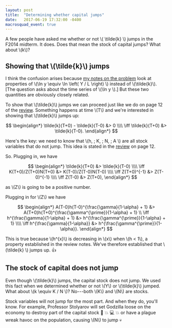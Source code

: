 ```yaml
---
layout: post
title:  "Determining whether capital jumps"
date:   2017-06-19 17:32:00 -0400
macrosquad_event: true
---
```


A few people have asked me whether or not \\( \tilde{k} \\) jumps in the F2014 midterm.
It does.
Does that mean the stock of capital jumps?
What about \\(k\\)?

<!--more-->

## Showing that \\(\tilde{k}\\) jumps
I think the confusion arises because [my notes on the problem](https://umich.box.com/s/14r5lvjjoq9wwz0d6mor8jn49v6vig5g)
look at properties of \\(\ln y \equiv \ln \left( Y / L \right) \\) instead of \\(\tilde{k}\\).
[The question asks about the time series of \\(\ln y \\).]
But these two quantities are obviously closely related.

To show that \\(\tilde{k}\\) jumps we can proceed just like we do on page 12 of the [review](https://umich.box.com/s/14r5lvjjoq9wwz0d6mor8jn49v6vig5g).
Something happens at time \\(T\\) and we're interested in showing that \\(\tilde{k}\\) jumps up:

$$
\begin{align*}
\tilde{k}(T+0) - \tilde{k}(T-0) &> 0 \\\\
\iff \tilde{k}(T+0) &> \tilde{k}(T-0).
\end{align*}
$$

Here's the key: we need to know that \\(h, \; K, \; N, \; A \\) are all stock variables
that do not jump.
This idea is stated in the [review](https://umich.box.com/s/14r5lvjjoq9wwz0d6mor8jn49v6vig5g) on page 12.

So.
Plugging in, we have

$$
\begin{align*}
\tilde{k}(T+0) &> \tilde{k}(T-0) \\\\
\iff K(T+0)/Z(T+0)N(T+0) &> K(T-0)/Z(T-0)N(T-0) \\\\
\iff Z(T+0)^{-1} &> Z(T-0)^{-1} \\\\
\iff Z(T-0) &> Z(T+0),
\end{align*}
$$

as \\(Z\\) is going to be a positive number.

Plugging in for \\(Z\\) we have

$$
\begin{align*}
A(T-0)h(T-0)^{\frac{\gamma}{1-\alpha} + 1} &> A(T+0)h(T+0)^{\frac{\gamma^{\prime}}{1-\alpha} + 1} \\
\iff h^{\frac{\gamma}{1-\alpha} + 1} &> h^{\frac{\gamma^{\prime}}{1-\alpha} + 1} \\\\
\iff h^{\frac{\gamma}{1-\alpha}} &> h^{\frac{\gamma^{\prime}}{1-\alpha}}.
\end{align*}
$$

This is true because \\(h^{x}\\) is decreasing in \\(x\\) when \\(h < 1\\),
a property established in the review notes.
We've therefore established that \\(\tilde{k} \\) jumps up.
:thumbsup:

## The stock of capital does not jump

Even though \\(\tilde{k}\\) jumps, the capital stock does not jump.
We used this fact when we determined whether or not \\(Y\\) or \\(\tilde{k}\\) jumped.
What about \\(k \equiv K / N \\)?
No---both \\(K\\) and \\(N\\) are stocks.

Stock variables will not jump for the most part.
And when they do, you'll know.
For example,
Professor Stolyarov will set Godzilla loose on the economy to destroy part of the capital stock
:office: :boom: :computer: :boom:
or have a plague wreak havoc on the population, causing \\(N\\) to jump :skull:
